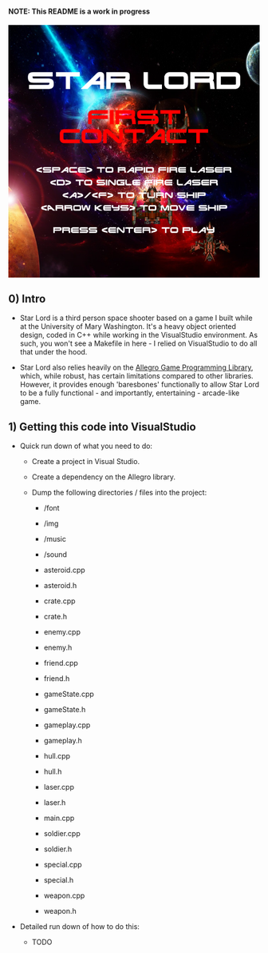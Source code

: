 <head>
	<link rel="stylesheet" type="text/css" href="./util/mdstyle.css">
</head>

<h4>NOTE: This README is a work in progress<h4>

<img src="./img/titleScreen.PNG" title="Title Screen" alt="Star Lord Title Screen" align="middle" />

<h2>0) Intro</h2>

+ Star Lord is a third person space shooter based on a game I built while at the University of Mary Washington. It's a heavy object oriented design, coded in C++ while working in the VisualStudio environment. As such, you won't see a Makefile in here - I relied on VisualStudio to do all that under the hood. 

+ Star Lord also relies heavily on the <a href="liballeg.org">Allegro Game Programming Library</a>, which, while robust, has certain limitations compared to other libraries. However, it provides enough 'baresbones' functionally to allow Star Lord to be a fully functional - and importantly, entertaining - arcade-like game.

<h2>1) Getting this code into VisualStudio</h2>

+ Quick run down of what you need to do:

	+ Create a project in Visual Studio. 

	+ Create a dependency on the Allegro library. 

	+ Dump the following directories / files into the project:

		+ /font
		+ /img
		+ /music
		+ /sound

		+ asteroid.cpp
		+ asteroid.h
		+ crate.cpp
		+ crate.h
		+ enemy.cpp
		+ enemy.h
		+ friend.cpp
		+ friend.h
		+ gameState.cpp
		+ gameState.h
		+ gameplay.cpp
		+ gameplay.h
		+ hull.cpp
		+ hull.h
		+ laser.cpp
		+ laser.h
		+ main.cpp
		+ soldier.cpp
		+ soldier.h
		+ special.cpp
		+ special.h
		+ weapon.cpp
		+ weapon.h

+ Detailed run down of how to do this:

	+ TODO 

